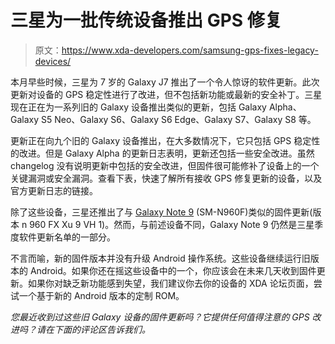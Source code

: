 # 三星为一批传统设备推出 GPS 修复

> 原文：<https://www.xda-developers.com/samsung-gps-fixes-legacy-devices/>

本月早些时候，三星为 7 岁的 Galaxy J7 推出了一个令人惊讶的软件更新。此次更新对设备的 GPS 稳定性进行了改进，但不包括新功能或最新的安全补丁。三星现在正在为一系列旧的 Galaxy 设备推出类似的更新，包括 Galaxy Alpha、Galaxy S5 Neo、Galaxy S6、Galaxy S6 Edge、Galaxy S7、Galaxy S8 等。

更新正在向九个旧的 Galaxy 设备推出，在大多数情况下，它只包括 GPS 稳定性的改进。但是 Galaxy Alpha 的更新日志表明，更新还包括一些安全改进。虽然 changelog 没有说明更新中包括的安全改进，但固件很可能修补了设备上的一个关键漏洞或安全漏洞。查看下表，快速了解所有接收 GPS 修复更新的设备，以及官方更新日志的链接。

除了这些设备，三星还推出了与 [Galaxy Note 9](https://forum.xda-developers.com/c/samsung-galaxy-note-9.8012/) (SM-N960F)类似的固件更新(版本 n 960 FX Xu 9 VH 1)。然而，与前述设备不同，Galaxy Note 9 仍然是三星季度软件更新名单的一部分。

不言而喻，新的固件版本并没有升级 Android 操作系统。这些设备继续运行旧版本的 Android。如果你还在摇这些设备中的一个，你应该会在未来几天收到固件更新。如果你对缺乏新功能感到失望，我们建议你去你的设备的 XDA 论坛页面，尝试一个基于新的 Android 版本的定制 ROM。

*您最近收到过这些旧 Galaxy 设备的固件更新吗？它提供任何值得注意的 GPS 改进吗？请在下面的评论区告诉我们。*